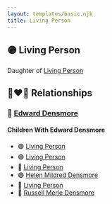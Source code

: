 ```yaml
---
layout: templates/basic.njk
title: Living Person
---
```

## 🟣 Living Person

Daughter of [Living Person](/people/1/14066328)

## 👩‍❤️‍👨 Relationships

### 🔵 [Edward Densmore](/people/7/75117844)

#### Children With Edward Densmore
* 🟣 [Living Person](/people/3/37254066)
* 🟣 [Living Person](/people/2/22927641)
* 🔵 [Living Person](/people/7/79059120)
* 🟣 [Helen Mildred Densmore](/people/5/54702290)
* 🔵 [Living Person](/people/1/12457038)
* 🔵 [Russell Merle Densmore](/people/4/47260456)